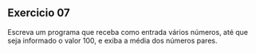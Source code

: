 ## Exercicio 07

Escreva um programa que receba como entrada vários números, até que seja informado o valor 100, e exiba a média dos números pares.

